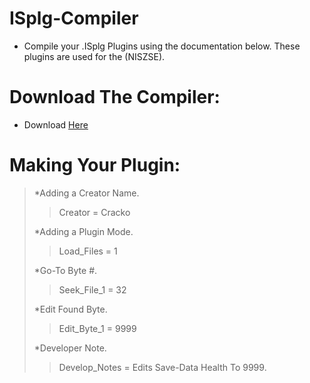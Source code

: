 # ISplg-Compiler
- Compile your .ISplg Plugins using the documentation below. These plugins are used for the (NISZSE).

# Download The Compiler:
- Download [Here]()


# Making Your Plugin:

> *Adding a Creator Name.
>> Creator = Cracko
>
> *Adding a Plugin Mode.
>> Load_Files = 1
>
> *Go-To Byte #.
>> Seek_File_1 = 32
>
> *Edit Found Byte.
>> Edit_Byte_1 = 9999
>
> *Developer Note.
>> Develop_Notes = Edits Save-Data Health To 9999.
